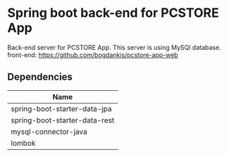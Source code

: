 # Spring boot back-end for PCSTORE App



Back-end server for PCSTORE App. This server is using MySQl database.
front-end: https://github.com/bogdankis/pcstore-app-web

## Dependencies
| Name            		       | 
| ---------------------------- | 
| spring-boot-starter-data-jpa | 
| spring-boot-starter-data-rest|
| mysql-connector-java         |
| lombok     				   |


